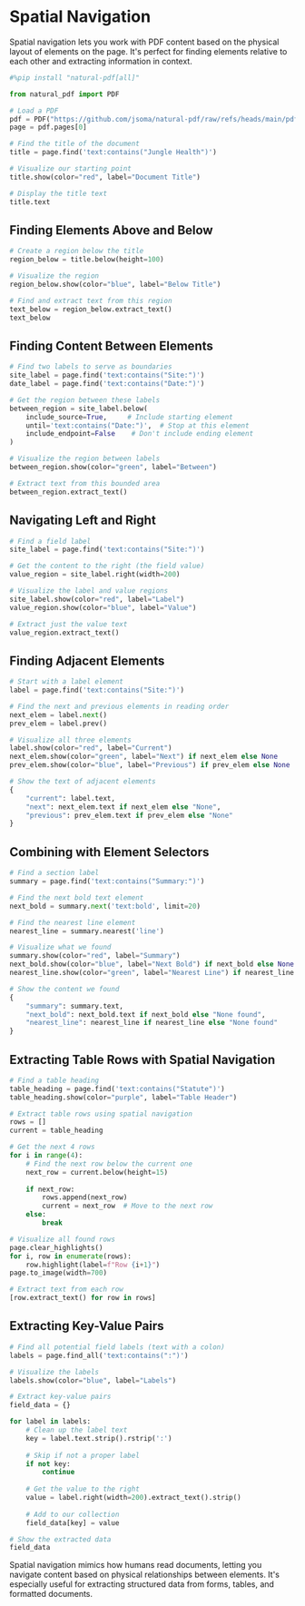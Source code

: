 # Spatial Navigation

Spatial navigation lets you work with PDF content based on the physical layout of elements on the page. It's perfect for finding elements relative to each other and extracting information in context.

```python
#%pip install "natural-pdf[all]"
```

```python
from natural_pdf import PDF

# Load a PDF
pdf = PDF("https://github.com/jsoma/natural-pdf/raw/refs/heads/main/pdfs/01-practice.pdf")
page = pdf.pages[0]

# Find the title of the document
title = page.find('text:contains("Jungle Health")')

# Visualize our starting point
title.show(color="red", label="Document Title")

# Display the title text
title.text
```

## Finding Elements Above and Below

```python
# Create a region below the title
region_below = title.below(height=100)

# Visualize the region
region_below.show(color="blue", label="Below Title")

# Find and extract text from this region
text_below = region_below.extract_text()
text_below
```

## Finding Content Between Elements

```python
# Find two labels to serve as boundaries
site_label = page.find('text:contains("Site:")')
date_label = page.find('text:contains("Date:")')

# Get the region between these labels
between_region = site_label.below(
    include_source=True,     # Include starting element
    until='text:contains("Date:")',  # Stop at this element
    include_endpoint=False    # Don't include ending element
)

# Visualize the region between labels
between_region.show(color="green", label="Between")

# Extract text from this bounded area
between_region.extract_text()
```

## Navigating Left and Right

```python
# Find a field label
site_label = page.find('text:contains("Site:")')

# Get the content to the right (the field value)
value_region = site_label.right(width=200)

# Visualize the label and value regions
site_label.show(color="red", label="Label")
value_region.show(color="blue", label="Value")

# Extract just the value text
value_region.extract_text()
```

## Finding Adjacent Elements

```python
# Start with a label element
label = page.find('text:contains("Site:")')

# Find the next and previous elements in reading order
next_elem = label.next()
prev_elem = label.prev()

# Visualize all three elements
label.show(color="red", label="Current")
next_elem.show(color="green", label="Next") if next_elem else None
prev_elem.show(color="blue", label="Previous") if prev_elem else None

# Show the text of adjacent elements
{
    "current": label.text,
    "next": next_elem.text if next_elem else "None",
    "previous": prev_elem.text if prev_elem else "None"
}
```

## Combining with Element Selectors

```python
# Find a section label
summary = page.find('text:contains("Summary:")')

# Find the next bold text element
next_bold = summary.next('text:bold', limit=20)

# Find the nearest line element
nearest_line = summary.nearest('line')

# Visualize what we found
summary.show(color="red", label="Summary")
next_bold.show(color="blue", label="Next Bold") if next_bold else None
nearest_line.show(color="green", label="Nearest Line") if nearest_line else None

# Show the content we found
{
    "summary": summary.text,
    "next_bold": next_bold.text if next_bold else "None found",
    "nearest_line": nearest_line if nearest_line else "None found"
}
```

## Extracting Table Rows with Spatial Navigation

```python
# Find a table heading
table_heading = page.find('text:contains("Statute")')
table_heading.show(color="purple", label="Table Header")

# Extract table rows using spatial navigation
rows = []
current = table_heading

# Get the next 4 rows
for i in range(4):
    # Find the next row below the current one
    next_row = current.below(height=15)
    
    if next_row:
        rows.append(next_row)
        current = next_row  # Move to the next row
    else:
        break

# Visualize all found rows
page.clear_highlights()
for i, row in enumerate(rows):
    row.highlight(label=f"Row {i+1}")
page.to_image(width=700)
```

```python
# Extract text from each row
[row.extract_text() for row in rows]
```

## Extracting Key-Value Pairs

```python
# Find all potential field labels (text with a colon)
labels = page.find_all('text:contains(":")') 

# Visualize the labels
labels.show(color="blue", label="Labels")

# Extract key-value pairs
field_data = {}

for label in labels:
    # Clean up the label text
    key = label.text.strip().rstrip(':')
    
    # Skip if not a proper label
    if not key:
        continue
    
    # Get the value to the right
    value = label.right(width=200).extract_text().strip()
    
    # Add to our collection
    field_data[key] = value

# Show the extracted data
field_data
```

Spatial navigation mimics how humans read documents, letting you navigate content based on physical relationships between elements. It's especially useful for extracting structured data from forms, tables, and formatted documents. 